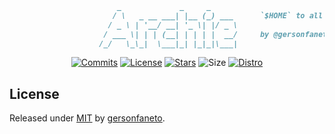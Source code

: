 <!-- prettier-ignore -->
```markdown
                        _             _     _      
                       / \   _ __ ___| |__ (_) ___      `$HOME` to all sorts of things!
                      / _ \ | '__/ __| '_ \| |/ _ \
                     / ___ \| | | (__| | | | |  __/     by @gersonfaneto
                    /_/   \_\_|  \___|_| |_|_|\___|
```

<div align="center">

[![Commits][commits-shield]][commits-url]
[![License][license-shield]][license-url]
[![Stars][stars-shield]][stars-url]
![Size][size-shield]
[![Distro][distro-shield]][distro-url]

</div>

## License

Released under [MIT][license-url] by [gersonfaneto][profile-url].

<!-- prettier-ignore-start -->

<!-- NOTE: Links... -->

[profile-url]: https://github.com/gersonfaneto

[commits-url]: https://github.com/gersonfaneto/Archie/commit/main
[license-url]: https://github.com/gersonfaneto/Archie/blob/main/LICENSE
[stars-url]: https://github.com/gersonfaneto/Archie/stargazers
[distro-url]: https://archlinux.org/

[commits-shield]: https://img.shields.io/github/last-commit/gersonfaneto/Archie?color=blue&style=for-the-badge&logo=git
[license-shield]: https://img.shields.io/github/license/gersonfaneto/Archie?color=blue&style=for-the-badge
[stars-shield]: https://img.shields.io/github/stars/gersonfaneto/Archie?color=blue&style=for-the-badge&logo=github
[size-shield]: https://img.shields.io/github/repo-size/gersonfaneto/Archie?color=blue&style=for-the-badge&logo=github
[distro-shield]: https://img.shields.io/badge/DISTRO-Arch-74c7ec?color=blue&style=for-the-badge&logo=arch-linux

<!-- prettier-ignore-end -->
